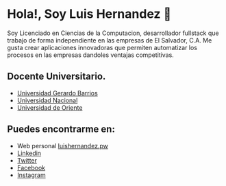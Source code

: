 # Hola!, Soy Luis Hernandez 👋

Soy Licenciado en Ciencias de la Computacion, desarrollador fullstack que trabajo de forma independiente en las empresas de El Salvador, C.A. Me gusta crear aplicaciones innovadoras que permiten automatizar los procesos en las empresas dandoles ventajas competitivas.

## Docente Universitario.
- [Universidad Gerardo Barrios](http://ugb.edu.sv/)
- [Universidad Nacional](https://www.ues.edu.sv/)
- [Universidad de Oriente](https://www.univo.edu.sv/) 

## Puedes encontrarme en:
- Web personal [luishernandez.pw](http://luishernandez.pw/)
- [Linkedin](https://www.linkedin.com/in/luis-hernandez-ab055533/)
- [Twitter](https://twitter.com/sarco_luis1)
- [Facebook](https://www.facebook.com/Luis-Hernandez-100102741750636)
- [Instagram](https://www.instagram.com/luishernandez.pw)
